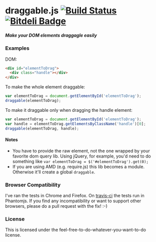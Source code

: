 # draggable.js [![Build Status](https://travis-ci.org/gtramontina/draggable.js.png)](https://travis-ci.org/gtramontina/draggable.js) [![Bitdeli Badge](https://d2weczhvl823v0.cloudfront.net/gtramontina/draggable.js/trend.png)](https://bitdeli.com/free "Bitdeli Badge")
##### Make your DOM elements draggagle easily

### Examples

DOM:

```html
<div id="elementToDrag">
  <div class="handle"></div>
</div>
```

To make the whole element draggable:

```javascript
var elementToDrag = document.getElementById('elementToDrag');
draggable(elementToDrag);
```

To make it draggable only when dragging the handle element:

```javascript
var elementToDrag = document.getElementById('elementToDrag');
var handle = elementToDrag.getElementsByClassName('handle')[0];
draggable(elementToDrag, handle);
```

#### Notes
* You have to provide the raw element, not the one wrapped by your favorite dom query lib. Using jQuery, for example, you'd need to do something like `var elementToDrag = $('#elementToDrag').get(0);`
* If you are using AMD (e.g. require.js) this lib becomes a module. Otherwise it'll create a global `draggable`.

### Browser Compatibility
I've ran the tests in Chrome and Firefox. On [travis-ci](https://travis-ci.org/gtramontina/draggable.js) the tests run in Phantomjs. If you find any incompatibility or want to support other browsers, please do a pull request with the fix! :-)

### License
This is licensed under the feel-free-to-do-whatever-you-want-to-do license.
